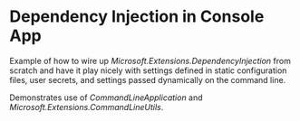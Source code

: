 # Dependency Injection in Console App

Example of how to wire up *Microsoft.Extensions.DependencyInjection* from scratch and have it play nicely with settings
defined in static configuration files, user secrets, and settings passed dynamically on the command line.

Demonstrates use of *CommandLineApplication* and *Microsoft.Extensions.CommandLineUtils*.
